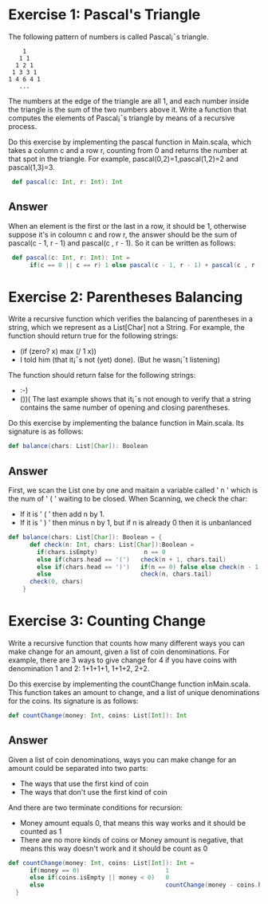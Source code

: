 # Exercise 1: Pascal's Triangle
The following pattern of numbers is called Pascal¡¯s triangle.
```
    1
   1 1
  1 2 1
 1 3 3 1
1 4 6 4 1
   ...
```
The numbers at the edge of the triangle are all 1, and each number inside the triangle is the sum of the two numbers above it. Write a function that computes the elements of Pascal¡¯s triangle by means of a recursive process.

Do this exercise by implementing the pascal function in Main.scala, which takes a column c and a row r, counting from 0 and returns the number at that spot in the triangle. For example, pascal(0,2)=1,pascal(1,2)=2 and pascal(1,3)=3.
```scala
 def pascal(c: Int, r: Int): Int
```

## Answer
When an element is the first or the last in a row, it should be 1, otherwise suppose it's in coloumn c and row r, the answer should be the sum of pascal(c - 1, r - 1) and pascal(c , r - 1). So it can be written as follows: 
```scala
 def pascal(c: Int, r: Int): Int =
      if(c == 0 || c == r) 1 else pascal(c - 1, r - 1) + pascal(c , r - 1)
```
# Exercise 2: Parentheses Balancing
Write a recursive function which verifies the balancing of parentheses in a string, which we represent as a List[Char] not a String. For example, the function should return true for the following strings:
* (if (zero? x) max (/ 1 x))
* I told him (that it¡¯s not (yet) done). (But he wasn¡¯t listening)
  
The function should return false for the following strings:
* :-)
* ())(
The last example shows that it¡¯s not enough to verify that a string contains the same number of opening and closing parentheses.

Do this exercise by implementing the balance function in Main.scala. Its signature is as follows:
```scala
def balance(chars: List[Char]): Boolean
```
## Answer
First, we scan the List one by one and maitain a variable called ' n ' which is the num of ' ( ' waiting to be closed. When Scanning, we check the char: 
* If it is ' ( ' then add n by 1.  
* If it is ' ) ' then minus n by 1, but if n is already 0  then it is unbanlanced
```scala
def balance(chars: List[Char]): Boolean = {
      def check(n: Int, chars: List[Char]):Boolean =
        if(chars.isEmpty)             n == 0
        else if(chars.head == '(')   check(n + 1, chars.tail)
        else if(chars.head == ')')   if(n == 0) false else check(n - 1, chars.tail)
        else                         check(n, chars.tail)
      check(0, chars)
    }
```
# Exercise 3: Counting Change

Write a recursive function that counts how many different ways you can make change for an amount, given a list of coin denominations. For example, there are 3 ways to give change for 4 if you have coins with denomination 1 and 2: 1+1+1+1, 1+1+2, 2+2.

Do this exercise by implementing the countChange function inMain.scala. This function takes an amount to change, and a list of unique denominations for the coins. Its signature is as follows:
```scala
def countChange(money: Int, coins: List[Int]): Int
```
## Answer
Given a list of coin denominations, ways you can make change for an amount could be separated into two parts:
* The ways that use the first kind of coin
* The ways that don't use the first kind of coin

And there are two terminate conditions for recursion:
* Money amount equals 0, that means this way works and it should be counted as 1
* There are no more kinds of coins or Money amount is negative, that means this way doesn't work and it should be count as 0
```scala
def countChange(money: Int, coins: List[Int]): Int =
      if(money == 0)                        1
      else if(coins.isEmpty || money < 0)   0
      else                                  countChange(money - coins.head, coins) + countChange(money, coins.tail)
  }
```
